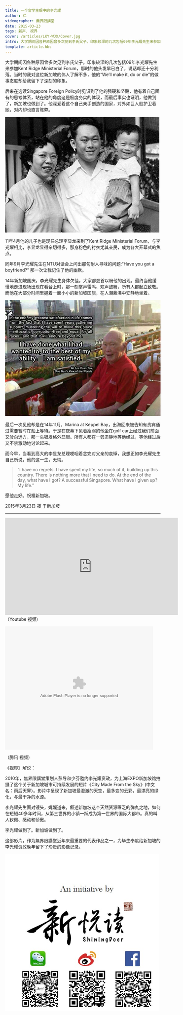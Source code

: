 ```yaml
---
title: 一个留学生眼中的李光耀
author: 仁
videographer: 無界限講堂
date: 2015-03-23
tags: 新声, 视界
cover: /articles/LKY-WJX/Cover.jpg
intro: 大学期间因各种原因曾多次见到李氏父子。印象较深的几次包括09年李光耀先生来参加Kent Ridge Ministerial Forum，那时的他头发早已白了，说话却还十分利落。当时的我对这位新加坡的伟人了解不多，他的“We’ll make it, do or die”的做事态度却给我留下了深刻的印象。
template: article.hbs
---
```

大学期间因各种原因曾多次见到李氏父子。印象较深的几次包括09年李光耀先生来参加Kent Ridge Ministerial Forum，那时的他头发早已白了，说话却还十分利落。当时的我对这位新加坡的伟人了解不多，他的“We’ll make it, do or die”的做事态度却给我留下了深刻的印象。
<span class="more"></span>

后来在选读Singapore Foreign Policy时见识到了他的强硬和坚毅，他有着自己固有的思考体系，站在他的角度这是极度务实的体现，而最后事实也证明，他做到了，新加坡也做到了。他深爱着这个自己亲手创造的国家，对外如巨人般护卫着她，对内却也直言陈弊。

<div><img src="1.jpg" alt="1"/></div>

11年4月他的儿子也是现任总理李显龙来到了Kent Ridge Ministerial Forum，与李光耀相比，李显龙显得亲切得多，那身粉色的衬衣尤其亲民，成为各大开幕式的焦点。

同年9月李光耀先生在NTU对话会上问出那句耐人寻味的问题:“Have you got a boyfriend?” 那一次让我记住了他的幽默。

14年新加坡国庆，李光耀先生身体欠佳，大家都翘首以盼他的出现。最终当他缓慢地走进现场出现在看台上时，那一刻掌声雷鸣、欢声鼓舞，所有人都起立致敬。而他在大部分时间里握着一面小小的新加坡国旗，在人潮鼎沸中安静地坐着。

<div><img src="2.jpg" alt="2"/></div>

最后一次见他却是在14年11月，Marina at Keppel Bay，出海回来被告知有贵宾通过需要暂时在船上等待。于是在夜幕下见着瘦弱的他坐在golf car上经过我们前面又驶向远方，那一头银发格外显眼。所有人都在一旁肃静地等他经过，等他经过后又不禁激动地讨论起来。

而今早，当看到高大的李显龙总理哽咽着念完对父亲的哀悼，我想正如李光耀先生自己所说，他的这一生，无悔。


> “I have no regrets. I have spent my life, so much of it, building up this country. There is nothing more that I need to do. At the end of the day, what have I got? A successful Singapore. What have I given up? My life.”



愿他走好。祝福新加坡。

2015年3月23日 夜
于新加坡

----------
<iframe width="560" height="315" src="https://www.youtube.com/embed/qaLf9lBAYfw" frameborder="0" allowfullscreen></iframe>
（Youtube 视频）

<embed src="http://static.video.qq.com/TPout.swf?vid=o01491ikkt0&auto=0" allowFullScreen="true" quality="high" width="480" height="400" align="middle" allowScriptAccess="always" type="application/x-shockwave-flash"></embed>

（腾讯 视频）

《视界》解说：

2010年，無界限講堂策划人彭导和少芬邀约李光耀资政，为上海EXPO新加坡馆拍摄了这个关于新加坡城市可持续发展的短片《City Made From the Sky》(中文名：雨后天霁）。影片中呈现了新加坡最澄澈的天空，最多变的云彩，最漂亮的绿化，与最干净的水源。

李光耀先生面对镜头，娓娓道来，叙述新加坡这个天然资源匮乏的弹丸之地，如何在短短40多年时间，从第三世界的小镇一跃成为第一世界的国际大都市。真的叫人钦佩、感动和骄傲。

李光耀做到了。新加坡做到了。

这部影片，作为無界限講堂近年来最重要的代表作品之一，为毕生奉献给新加坡的李光耀资政晚年留下了珍贵的影像记录。

<div><img src="Initiative.jpg" alt="Initiative"/></div>